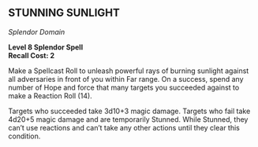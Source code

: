 ## STUNNING SUNLIGHT  
_Splendor Domain_

**Level 8 Splendor Spell**  
**Recall Cost: 2**  

Make a Spellcast Roll to unleash powerful rays of burning sunlight against all adversaries in front of you within Far range. On a success, spend any number of Hope and force that many targets you succeeded against to make a Reaction Roll (14).  

Targets who succeeded take 3d10+3 magic damage. Targets who fail take 4d20+5 magic damage and are temporarily Stunned. While Stunned, they can’t use reactions and can’t take any other actions until they clear this condition.

